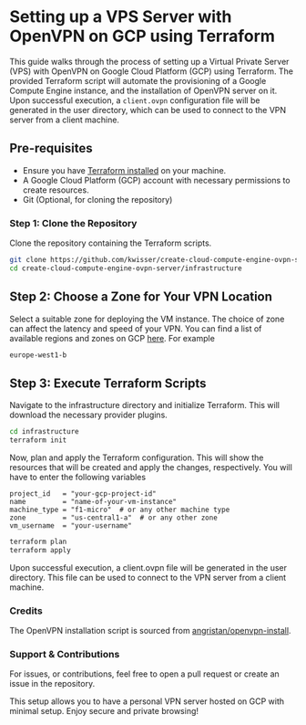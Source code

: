 # Setting up a VPS Server with OpenVPN on GCP using Terraform

This guide walks through the process of setting up a Virtual Private Server (VPS) with OpenVPN on Google Cloud Platform (GCP) using Terraform. The provided Terraform script will automate the provisioning of a Google Compute Engine instance, and the installation of OpenVPN server on it. Upon successful execution, a `client.ovpn` configuration file will be generated in the user directory, which can be used to connect to the VPN server from a client machine.

## Pre-requisites

- Ensure you have [Terraform installed](https://www.terraform.io/downloads.html) on your machine.
- A Google Cloud Platform (GCP) account with necessary permissions to create resources.
- Git (Optional, for cloning the repository)

### Step 1: Clone the Repository

Clone the repository containing the Terraform scripts.

```bash
git clone https://github.com/kwisser/create-cloud-compute-engine-ovpn-server
cd create-cloud-compute-engine-ovpn-server/infrastructure
```

## Step 2: Choose a Zone for Your VPN Location

Select a suitable zone for deploying the VM instance. The choice of zone can affect the latency and speed of your VPN. You can find a list of available regions and zones on GCP [here](https://cloud.google.com/compute/docs/regions-zones?hl=de#available).
For example

```bash
europe-west1-b
```

## Step 3: Execute Terraform Scripts

Navigate to the infrastructure directory and initialize Terraform. This will download the necessary provider plugins.

```bash
cd infrastructure
terraform init
```

Now, plan and apply the Terraform configuration. This will show the resources that will be created and apply the changes, respectively.
You will have to enter the following variables

```
project_id   = "your-gcp-project-id"
name         = "name-of-your-vm-instance"
machine_type = "f1-micro"  # or any other machine type
zone         = "us-central1-a"  # or any other zone
vm_username  = "your-username"
```

```bash
terraform plan
terraform apply
```

Upon successful execution, a client.ovpn file will be generated in the user directory. This file can be used to connect to the VPN server from a client machine.

### Credits
The OpenVPN installation script is sourced from [angristan/openvpn-install](https://github.com/angristan/openvpn-install).

### Support & Contributions
For issues, or contributions, feel free to open a pull request or create an issue in the repository.

This setup allows you to have a personal VPN server hosted on GCP with minimal setup. Enjoy secure and private browsing!
